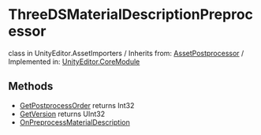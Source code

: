 # ThreeDSMaterialDescriptionPreprocessor
class in UnityEditor.AssetImporters
 / Inherits from: <a href="https://docs.unity3d.com/6000.0/Documentation/ScriptReference/AssetPostprocessor.html">AssetPostprocessor</a> / Implemented in: <a href="https://docs.unity3d.com/6000.0/Documentation/ScriptReference/UnityEditor.CoreModule.html">UnityEditor.CoreModule</a>
## Methods
- <a href="https://docs.unity3d.com/6000.0/Documentation/ScriptReference/ThreeDSMaterialDescriptionPreprocessor.GetPostprocessOrder.html">GetPostprocessOrder</a> returns Int32
- <a href="https://docs.unity3d.com/6000.0/Documentation/ScriptReference/ThreeDSMaterialDescriptionPreprocessor.GetVersion.html">GetVersion</a> returns UInt32
- <a href="https://docs.unity3d.com/6000.0/Documentation/ScriptReference/ThreeDSMaterialDescriptionPreprocessor.OnPreprocessMaterialDescription.html">OnPreprocessMaterialDescription</a>
